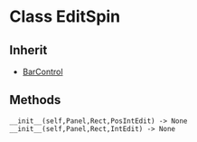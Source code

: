 # Class EditSpin

## Inherit

* [BarControl](BarControl.md)

## Methods
```
__init__(self,Panel,Rect,PosIntEdit) -> None
__init__(self,Panel,Rect,IntEdit) -> None
```
